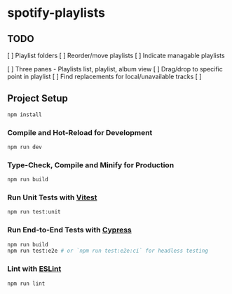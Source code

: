 # spotify-playlists

## TODO

[ ] Playlist folders
[ ] Reorder/move playlists
[ ] Indicate managable playlists

[ ] Three panes - Playlists list, playlist, album view
[ ] Drag/drop to specific point in playlist
[ ] Find replacements for local/unavailable tracks
[ ] 

## Project Setup

```sh
npm install
```

### Compile and Hot-Reload for Development

```sh
npm run dev
```

### Type-Check, Compile and Minify for Production

```sh
npm run build
```

### Run Unit Tests with [Vitest](https://vitest.dev/)

```sh
npm run test:unit
```

### Run End-to-End Tests with [Cypress](https://www.cypress.io/)

```sh
npm run build
npm run test:e2e # or `npm run test:e2e:ci` for headless testing
```

### Lint with [ESLint](https://eslint.org/)

```sh
npm run lint
```
